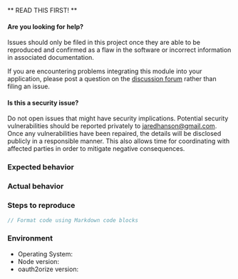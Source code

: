 ** READ THIS FIRST! **

#### Are you looking for help?

Issues should only be filed in this project once they are able to be reproduced
and confirmed as a flaw in the software or incorrect information in associated
documentation.

If you are encountering problems integrating this module into your application,
please post a question on the [discussion forum](https://github.com/jaredhanson/oauth2orize-discuss)
rather than filing an issue.

#### Is this a security issue?

Do not open issues that might have security implications.  Potential security
vulnerabilities should be reported privately to jaredhanson@gmail.com.  Once any
vulnerabilities have been repaired, the details will be disclosed publicly in a
responsible manner.  This also allows time for coordinating with affected parties
in order to mitigate negative consequences.


<!-- Provide a brief summary of the issue in the title field above. -->

<!-- Provide a detailed description of your use case, including as much -->
<!-- detail as possible about what you are trying to accomplish and why. -->

### Expected behavior
<!-- Provide a detailed description of how you expected the software to -->
<!-- behave. -->

### Actual behavior
<!-- Provide a detailed description of how the software actually behaved, -->
<!-- including any rationale for why that behavior is incorrect. -->

### Steps to reproduce
<!-- Provide an unambiguous series of steps that can be used to reproduce -->
<!-- this issue, including any code if applicable. -->

```js
// Format code using Markdown code blocks
```

### Environment

* Operating System:
* Node version: <!-- $ node -v -->
* oauth2orize version: <!-- $ npm list oauth2orize -->

